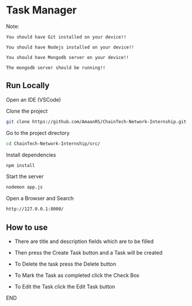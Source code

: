 
# Task Manager
Note:

    You should have Git installed on your device!!

    You should have Nodejs installed on your device!!

    You should have Mongodb server on your device!!

    The mongodb server should be running!!

    





## Run Locally

Open an IDE (VSCode)

Clone the project

```bash
git clone https://github.com/AmaanRS/ChainTech-Network-Internship.git
```

Go to the project directory

```bash
cd ChainTech-Network-Internship/src/
```

Install dependencies

```bash
npm install
```

Start the server

```bash
nodemon app.js
```
Open a Browser and Search

```bash
http://127.0.0.1:8000/
```


## How to use

- There are title and description fields which are to be filled

- Then press the Create Task button and a Task will be created

- To Delete the task press the Delete button

- To Mark the Task as completed click the Check Box

- To Edit the Task click the Edit Task button

END